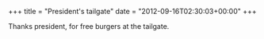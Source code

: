 +++
title = "President's tailgate"
date = "2012-09-16T02:30:03+00:00"
+++

Thanks president, for free burgers at the tailgate.
			